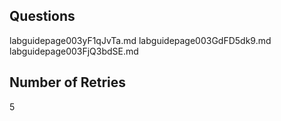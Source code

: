 ## Questions
labguidepage003yF1qJvTa.md
labguidepage003GdFD5dk9.md
labguidepage003FjQ3bdSE.md

## Number of Retries
5
